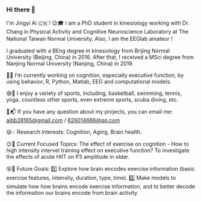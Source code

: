 ### Hi there 👋

I'm Jingyi Ai 🇨🇳 ! 😉🎓 I am a PhD student in kinesiology working with Dr. Chang in Physical Activity and Cognitive Neuroscience Laboratory at The National Taiwan Normal University. Also, I am the EEGlab amateur！

I graduated with a BEng degree in kinesiology from Brijing Normal University (Beijing, China) in 2016. After that, I received a MSci degree from Nanjing Normal University (Nanjing, China) in 2019.

👀🔑 I’m currently working on cognition, especially executive function, by using behavior, R, Python, Matlab, EEG and computational models.

😅🔆 I enjoy a variety of sports, including, basketball, swimming, tennis, yoga, countless other sports, even extreme sports, scuba diving, etc.

📧📬 If you have any question about my projects, you can email me: aibb28165@gmail.com / 626014686@qq.com

😃💡 Research Interests: Cognition, Aging, Brain health.

😉👻 Current Focused Topics: The effect of exercise on cognition - How to high intensity intervel training effect on executive function? To investigate the effects of acute HIIT on P3 amplitude in older.

😵🔭 Future Goals: 1️⃣ Explore how brain encodes exercise information (basic exercise features, intensity, duration, type, time). 2️⃣ Make models to simulate how how brains encode exercise information, and to better decode the information our brains encode from brain activity.

